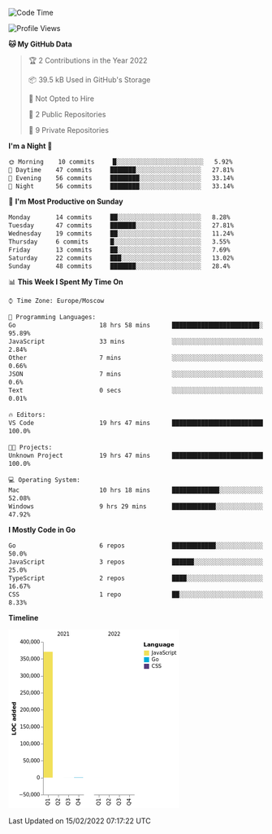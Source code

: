 <!--START_SECTION:waka-->
![Code Time](http://img.shields.io/badge/Code%20Time-176%20hrs%205%20mins-blue)

![Profile Views](http://img.shields.io/badge/Profile%20Views-0-blue)

**🐱 My GitHub Data** 

> 🏆 2 Contributions in the Year 2022
 > 
> 📦 39.5 kB Used in GitHub's Storage 
 > 
> 🚫 Not Opted to Hire
 > 
> 📜 2 Public Repositories 
 > 
> 🔑 9 Private Repositories  
 > 
**I'm a Night 🦉** 

```text
🌞 Morning    10 commits     █░░░░░░░░░░░░░░░░░░░░░░░░   5.92% 
🌆 Daytime    47 commits     ███████░░░░░░░░░░░░░░░░░░   27.81% 
🌃 Evening    56 commits     ████████░░░░░░░░░░░░░░░░░   33.14% 
🌙 Night      56 commits     ████████░░░░░░░░░░░░░░░░░   33.14%

```
📅 **I'm Most Productive on Sunday** 

```text
Monday       14 commits     ██░░░░░░░░░░░░░░░░░░░░░░░   8.28% 
Tuesday      47 commits     ███████░░░░░░░░░░░░░░░░░░   27.81% 
Wednesday    19 commits     ██░░░░░░░░░░░░░░░░░░░░░░░   11.24% 
Thursday     6 commits      █░░░░░░░░░░░░░░░░░░░░░░░░   3.55% 
Friday       13 commits     ██░░░░░░░░░░░░░░░░░░░░░░░   7.69% 
Saturday     22 commits     ███░░░░░░░░░░░░░░░░░░░░░░   13.02% 
Sunday       48 commits     ███████░░░░░░░░░░░░░░░░░░   28.4%

```


📊 **This Week I Spent My Time On** 

```text
⌚︎ Time Zone: Europe/Moscow

💬 Programming Languages: 
Go                       18 hrs 58 mins      ████████████████████████░   95.89% 
JavaScript               33 mins             ░░░░░░░░░░░░░░░░░░░░░░░░░   2.84% 
Other                    7 mins              ░░░░░░░░░░░░░░░░░░░░░░░░░   0.66% 
JSON                     7 mins              ░░░░░░░░░░░░░░░░░░░░░░░░░   0.6% 
Text                     0 secs              ░░░░░░░░░░░░░░░░░░░░░░░░░   0.01%

🔥 Editors: 
VS Code                  19 hrs 47 mins      █████████████████████████   100.0%

🐱‍💻 Projects: 
Unknown Project          19 hrs 47 mins      █████████████████████████   100.0%

💻 Operating System: 
Mac                      10 hrs 18 mins      █████████████░░░░░░░░░░░░   52.08% 
Windows                  9 hrs 29 mins       ████████████░░░░░░░░░░░░░   47.92%

```

**I Mostly Code in Go** 

```text
Go                       6 repos             ████████████░░░░░░░░░░░░░   50.0% 
JavaScript               3 repos             ██████░░░░░░░░░░░░░░░░░░░   25.0% 
TypeScript               2 repos             ████░░░░░░░░░░░░░░░░░░░░░   16.67% 
CSS                      1 repo              ██░░░░░░░░░░░░░░░░░░░░░░░   8.33%

```


**Timeline**

![Chart not found](https://raw.githubusercontent.com/jeezft/jeezft/main/charts/bar_graph.png) 


 Last Updated on 15/02/2022 07:17:22 UTC
<!--END_SECTION:waka-->
